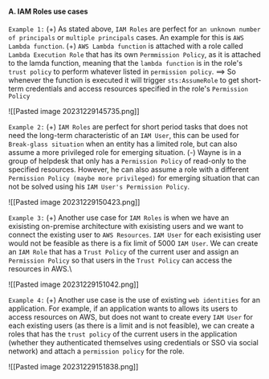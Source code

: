 #### A. IAM Roles use cases
`Example 1:`
(+) As stated above, `IAM Roles` are perfect for `an unknown number of principals` or `multiple principals` cases. An example for this is `AWS Lambda function`.
(+) `AWS Lambda function` is attached with a role called `Lambda Execution Role` that has its own `Permmission Policy`, as it is attached to the lamda function, meaning that the `lambda function` is in the role's `trust policy` to perform whatever listed in `permission policy`.
	==> So whenever the function is executed it will trigger `sts:AssumeRole` to get short-term credentials and access resources specified in the role's `Permission Policy`

![[Pasted image 20231229145735.png]]

`Example 2:`
(+) `IAM Roles` are perfect for short period tasks that does not need the long-term characteristic of an `IAM User`, this can be used for `Break-glass situation` when an entity has a limited role, but can also assume a more privileged role for emerging situation.
	(-) Wayne is in a group of helpdesk that only has a `Permission Policy` of read-only to the specified resources. However, he can also assume a role with a different `Permission Policy (maybe more privileged)` for emerging situation that can not be solved using his `IAM User's Permission Policy`.

![[Pasted image 20231229150423.png]]

`Example 3:`
(+) Another use case for `IAM Roles` is when we have an exisisting on-premise architecture with exisisting users and we want to connect the existing user to `AWS Resources`. `IAM User` for each exisisting user would not be feasible as there is a fix limit of 5000 `IAM User`. We can create an `IAM Role` that has a `Trust Policy` of the current user and assign an `Permission Policy` so that users in the `Trust Policy` can access the resources in AWS.\

![[Pasted image 20231229151042.png]]


`Example 4:`
(+) Another use case is the use of existing `web identities` for an application. For example, if an application wants to allows its users to access resources on AWS, but does not want to create every `IAM User` for each existing users (as there is a limit and is not feasible), we can create a roles that has the `trust policy` of the current users in the application (whether they authenticated themselves using credentials or SSO via social network) and attach a `permission policy` for the role.

![[Pasted image 20231229151838.png]]

